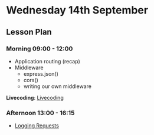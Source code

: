 # Wednesday 14th September

## Lesson Plan

### Morning 09:00 - 12:00

+ Application routing (recap)
+ Middleware
  + express.json()
  + cors()
  + writing our own middleware

**Livecoding**: [Livecoding](https://github.com/FbW-WD21-E11/livecoding-middleware)

### Afternoon 13:00 - 16:15

+ [Logging Requests](https://github.com/FrancoSpeziali/express-middleware-logging-requests)
